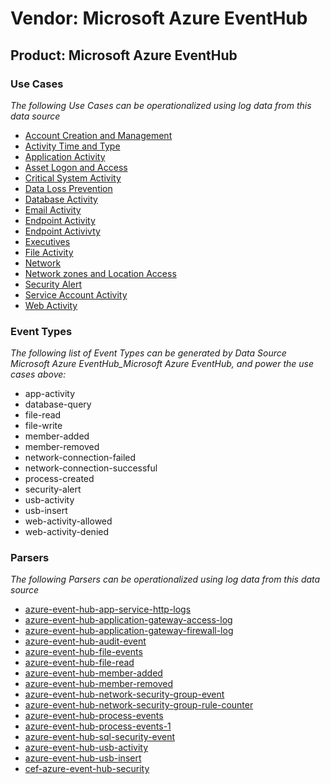 Vendor: Microsoft Azure EventHub
================================
Product: Microsoft Azure EventHub
---------------------------------

### Use Cases

_The following Use Cases can be operationalized using log data from this data source_

* [Account Creation and Management](../UseCases/usecase_account_creation_and_management.md)
* [Activity Time  and Type](../UseCases/usecase_activity_time__and_type.md)
* [Application Activity](../UseCases/usecase_application_activity.md)
* [Asset Logon and Access](../UseCases/usecase_asset_logon_and_access.md)
* [Critical System Activity](../UseCases/usecase_critical_system_activity.md)
* [Data Loss Prevention](../UseCases/usecase_data_loss_prevention.md)
* [Database Activity](../UseCases/usecase_database_activity.md)
* [Email Activity](../UseCases/usecase_email_activity.md)
* [Endpoint Activity](../UseCases/usecase_endpoint_activity.md)
* [Endpoint Activivty](../UseCases/usecase_endpoint_activivty.md)
* [Executives](../UseCases/usecase_executives.md)
* [File Activity](../UseCases/usecase_file_activity.md)
* [Network](../UseCases/usecase_network.md)
* [Network zones and Location Access](../UseCases/usecase_network_zones_and_location_access.md)
* [Security Alert](../UseCases/usecase_security_alert.md)
* [Service Account Activity](../UseCases/usecase_service_account_activity.md)
* [Web Activity](../UseCases/usecase_web_activity.md)


### Event Types

_The following list of Event Types can be generated by Data Source Microsoft Azure EventHub_Microsoft Azure EventHub, and power the use cases above:_

- app-activity
- database-query
- file-read
- file-write
- member-added
- member-removed
- network-connection-failed
- network-connection-successful
- process-created
- security-alert
- usb-activity
- usb-insert
- web-activity-allowed
- web-activity-denied


### Parsers

_The following Parsers can be operationalized using log data from this data source_

* [azure-event-hub-app-service-http-logs](../Parsers/parserContent_azure-event-hub-app-service-http-logs.md)
* [azure-event-hub-application-gateway-access-log](../Parsers/parserContent_azure-event-hub-application-gateway-access-log.md)
* [azure-event-hub-application-gateway-firewall-log](../Parsers/parserContent_azure-event-hub-application-gateway-firewall-log.md)
* [azure-event-hub-audit-event](../Parsers/parserContent_azure-event-hub-audit-event.md)
* [azure-event-hub-file-events](../Parsers/parserContent_azure-event-hub-file-events.md)
* [azure-event-hub-file-read](../Parsers/parserContent_azure-event-hub-file-read.md)
* [azure-event-hub-member-added](../Parsers/parserContent_azure-event-hub-member-added.md)
* [azure-event-hub-member-removed](../Parsers/parserContent_azure-event-hub-member-removed.md)
* [azure-event-hub-network-security-group-event](../Parsers/parserContent_azure-event-hub-network-security-group-event.md)
* [azure-event-hub-network-security-group-rule-counter](../Parsers/parserContent_azure-event-hub-network-security-group-rule-counter.md)
* [azure-event-hub-process-events](../Parsers/parserContent_azure-event-hub-process-events.md)
* [azure-event-hub-process-events-1](../Parsers/parserContent_azure-event-hub-process-events-1.md)
* [azure-event-hub-sql-security-event](../Parsers/parserContent_azure-event-hub-sql-security-event.md)
* [azure-event-hub-usb-activity](../Parsers/parserContent_azure-event-hub-usb-activity.md)
* [azure-event-hub-usb-insert](../Parsers/parserContent_azure-event-hub-usb-insert.md)
* [cef-azure-event-hub-security](../Parsers/parserContent_cef-azure-event-hub-security.md)
